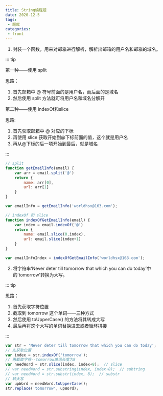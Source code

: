 ```yaml
---
title: String编程题
date: 2020-12-5
tags:
 - 题库
categories:
 - front
---
```


1. 封装一个函数，用来对邮箱进行解析，解析出邮箱的用户名和邮箱的域名。

::: tip

第一种——使用 split

思路：

1. 首先邮箱中 @ 符号前面的是用户名，而后面的是域名
2. 然后使用 split 方法就可将用户名和域名分解开

第二种——使用 indexOf和slice

思路:

1. 首先获取邮箱中 @ 对应的下标
2. 再使用 slice 获取开始到@下标前面的值，这个就是用户名
3. 再从@下标的后一项开始到最后，就是域名

:::

```javascript
// split
function getEmailInfo(email) {
    var arr = email.split('@')
    return {
        name: arr[0],
        url: arr[1]
    }
}

var emailInfo = getEmailInfo('worldhsx@163.com');

// indexOf 和 slice
function indexOfGetEmailInfo(email) {
    var index = email.indexOf('@')
    return {
        name: email.slice(0,index),
        url: email.slice(index+1)
    }
}

var emailInfoIndex = indexOfGetEmailInfo('worldhsx@163.com');
```

2. 将字符串‘Never deter till tomorrow that which you can do today’中的'tomorrow'转换为大写。

::: tip

思路：

1. 首先获取字符位置
2. 截取到 tomorrow 这个单词——三种方式
3. 然后使用 toUpperCase() 的方法将其转成大写
4. 最后再将这个大写的单词替换进去或者循环拼接

:::

```javascript
var str = 'Never deter till tomorrow that which you can do today';
// 先获取位置
var index = str.indexOf('tomorrow');
// 再截取字符--tomorrow单词长度为8
var needWord = str.slice(index, index+8);  // slice
// var needWord = str.substring(index, index+8);  // subtring
// var needWord = str.substr(index, 8);  // substr
// 转大写
var upWord = needWord.toUpperCase();
str.replace('tomorrow', upWord);
```

